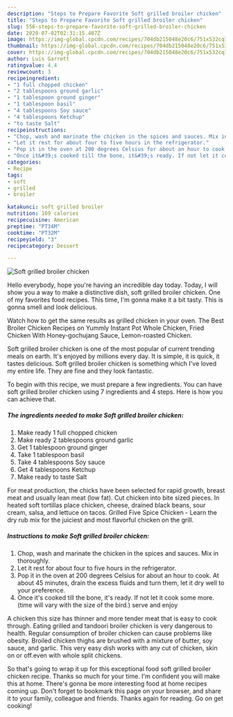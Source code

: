 ```yaml
---
description: "Steps to Prepare Favorite Soft grilled broiler chicken"
title: "Steps to Prepare Favorite Soft grilled broiler chicken"
slug: 556-steps-to-prepare-favorite-soft-grilled-broiler-chicken
date: 2020-07-02T02:31:15.487Z
image: https://img-global.cpcdn.com/recipes/704db215048e20c6/751x532cq70/soft-grilled-broiler-chicken-recipe-main-photo.jpg
thumbnail: https://img-global.cpcdn.com/recipes/704db215048e20c6/751x532cq70/soft-grilled-broiler-chicken-recipe-main-photo.jpg
cover: https://img-global.cpcdn.com/recipes/704db215048e20c6/751x532cq70/soft-grilled-broiler-chicken-recipe-main-photo.jpg
author: Luis Garrett
ratingvalue: 4.4
reviewcount: 3
recipeingredient:
- "1 full chopped chicken"
- "2 tablespoons ground garlic"
- "1 tablespoon ground ginger"
- "1 tablespoon basil"
- "4 tablespoons Soy sauce"
- "4 tablespoons Ketchup"
- "to taste Salt"
recipeinstructions:
- "Chop, wash and marinate the chicken in the spices and sauces. Mix in thoroughly."
- "Let it rest for about four to five hours in the refrigerator."
- "Pop it in the oven at 200 degrees Celsius for about an hour to cook. At about 45 minutes, drain the excess fluids and turn them, let it dry well to your preference."
- "Once it&#39;s cooked till the bone, it&#39;s ready. If not let it cook some more. (time will vary with the size of the bird.) serve and enjoy"
categories:
- Recipe
tags:
- soft
- grilled
- broiler

katakunci: soft grilled broiler 
nutrition: 169 calories
recipecuisine: American
preptime: "PT34M"
cooktime: "PT32M"
recipeyield: "3"
recipecategory: Dessert

---
```



![Soft grilled broiler chicken](https://img-global.cpcdn.com/recipes/704db215048e20c6/751x532cq70/soft-grilled-broiler-chicken-recipe-main-photo.jpg)

Hello everybody, hope you're having an incredible day today. Today, I will show you a way to make a distinctive dish, soft grilled broiler chicken. One of my favorites food recipes. This time, I'm gonna make it a bit tasty. This is gonna smell and look delicious.

Watch how to get the same results as grilled chicken in your oven. The Best Broiler Chicken Recipes on Yummly Instant Pot Whole Chicken, Fried Chicken With Honey-gochujang Sauce, Lemon-roasted Chicken.

Soft grilled broiler chicken is one of the most popular of current trending meals on earth. It's enjoyed by millions every day. It is simple, it is quick, it tastes delicious. Soft grilled broiler chicken is something which I've loved my entire life. They are fine and they look fantastic.


To begin with this recipe, we must prepare a few ingredients. You can have soft grilled broiler chicken using 7 ingredients and 4 steps. Here is how you can achieve that.

<!--inarticleads1-->

##### The ingredients needed to make Soft grilled broiler chicken:

1. Make ready 1 full chopped chicken
1. Make ready 2 tablespoons ground garlic
1. Get 1 tablespoon ground ginger
1. Take 1 tablespoon basil
1. Take 4 tablespoons Soy sauce
1. Get 4 tablespoons Ketchup
1. Make ready to taste Salt


For meat production, the chicks have been selected for rapid growth, breast meat and usually lean meat (low fat). Cut chicken into bite sized pieces. In heated soft tortillas place chicken, cheese, drained black beans, sour cream, salsa, and lettuce on tacos. Grilled Five Spice Chicken - Learn the dry rub mix for the juiciest and most flavorful chicken on the grill. 

<!--inarticleads2-->

##### Instructions to make Soft grilled broiler chicken:

1. Chop, wash and marinate the chicken in the spices and sauces. Mix in thoroughly.
1. Let it rest for about four to five hours in the refrigerator.
1. Pop it in the oven at 200 degrees Celsius for about an hour to cook. At about 45 minutes, drain the excess fluids and turn them, let it dry well to your preference.
1. Once it&#39;s cooked till the bone, it&#39;s ready. If not let it cook some more. (time will vary with the size of the bird.) serve and enjoy


A chicken this size has thinner and more tender meat that is easy to cook through. Eating grilled and tandoori broiler chicken is very dangerous to health. Regular consumption of broiler chicken can cause problems like obesity. Broiled chicken thighs are brushed with a mixture of butter, soy sauce, and garlic. This very easy dish works with any cut of chicken, skin on or off.even with whole split chickens. 

So that's going to wrap it up for this exceptional food soft grilled broiler chicken recipe. Thanks so much for your time. I'm confident you will make this at home. There's gonna be more interesting food at home recipes coming up. Don't forget to bookmark this page on your browser, and share it to your family, colleague and friends. Thanks again for reading. Go on get cooking!
